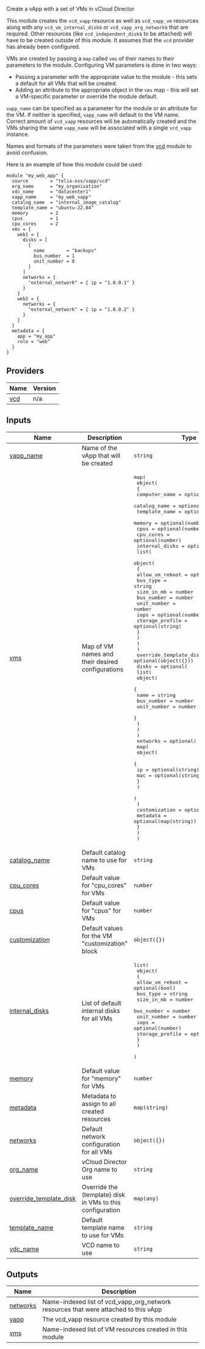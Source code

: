 <!-- BEGIN_TF_DOCS -->
Create a vApp with a set of VMs in vCloud Director

This module creates the `vcd_vapp` resource as well as `vcd_vapp_vm` resources along with any `vcd_vm_internal_disk`s or `vcd_vapp_org_network`s that are required. Other resources (like `vcd_independent_disk`s to be attached) will have to be created outside of this module. It assumes that the `vcd` provider has already been configured.

VMs are created by passing a `map` called `vms` of their names to their parameters to the module. Configuring VM parameters is done in two ways:
- Passing a parameter with the appropriate value to the module - this sets a default for all VMs that will be created.
- Adding an attribute to the appropriate object in the `vms` map - this will set a VM-specific parameter or override the module default.

`vapp_name` can be specified as a parameter for the module or an attribute for the VM. If neither is specified, `vapp_name` will default to the VM name. Correct amount of `vcd_vapp` resources will be automatically created and the VMs sharing the same `vapp_name` will be associated with a single `vcd_vapp` instance.

Names and formats of the parameters were taken from the [vcd](https://registry.terraform.io/providers/vmware/vcd/latest/docs) module to avoid confusion.

Here is an example of how this module could be used:
```hcl
module "my_web_app" {
  source        = "telia-oss/vapp/vcd"
  org_name      = "my_organisation"
  vdc_name      = "datacenter1"
  vapp_name     = "my_web_vapp"
  catalog_name  = "internal_image_catalog"
  template_name = "ubuntu-22.04"
  memory        = 2
  cpus          = 1
  cpu_cores     = 2
  vms = {
    web1 = {
      disks = [
        {
          name        = "backups"
          bus_number  = 1
          unit_number = 0
        }
      ]
      networks = {
        "external_network" = { ip = "1.0.0.1" }
      }
    }
    web2 = {
      networks = {
        "external_network" = { ip = "1.0.0.2" }
      }
    }
  }
  metadata = {
    app = "my_app"
    role = "web"
  }
}
```

## Providers

| Name | Version |
|------|---------|
| <a name="provider_vcd"></a> [vcd](#provider\_vcd) | n/a |

## Inputs

| Name | Description | Type | Default | Required |
|------|-------------|------|---------|:--------:|
| <a name="input_vapp_name"></a> [vapp\_name](#input\_vapp\_name) | Name of the vApp that will be created | `string` | n/a | yes |
| <a name="input_vms"></a> [vms](#input\_vms) | Map of VM names and their desired configurations | <pre>map(<br>    object(<br>      {<br>        computer_name = optional(string)<br>        catalog_name  = optional(string)<br>        template_name = optional(string)<br>        memory        = optional(number)<br>        cpus          = optional(number)<br>        cpu_cores     = optional(number)<br>        internal_disks = optional(<br>          list(<br>            object(<br>              {<br>                allow_vm_reboot = optional(bool)<br>                bus_type        = string<br>                size_in_mb      = number<br>                bus_number      = number<br>                unit_number     = number<br>                iops            = optional(number)<br>                storage_profile = optional(string)<br>              }<br>            )<br>          )<br>        )<br>        override_template_disk = optional(object({}))<br>        disks = optional(<br>          list(<br>            object(<br>              {<br>                name        = string<br>                bus_number  = number<br>                unit_number = number<br>              }<br>            )<br>          )<br>        )<br>        networks = optional(<br>          map(<br>            object(<br>              {<br>                ip  = optional(string)<br>                mac = optional(string)<br>              }<br>            )<br>          )<br>        )<br>        customization = optional(object({}))<br>        metadata      = optional(map(string))<br>      }<br>    )<br>  )</pre> | n/a | yes |
| <a name="input_catalog_name"></a> [catalog\_name](#input\_catalog\_name) | Default catalog name to use for VMs | `string` | `null` | no |
| <a name="input_cpu_cores"></a> [cpu\_cores](#input\_cpu\_cores) | Default value for "cpu\_cores" for VMs | `number` | `null` | no |
| <a name="input_cpus"></a> [cpus](#input\_cpus) | Default value for "cpus" for VMs | `number` | `null` | no |
| <a name="input_customization"></a> [customization](#input\_customization) | Default values for the VM "customization" block | `object({})` | `null` | no |
| <a name="input_internal_disks"></a> [internal\_disks](#input\_internal\_disks) | List of default internal disks for all VMs | <pre>list(<br>    object(<br>      {<br>        allow_vm_reboot = optional(bool)<br>        bus_type        = string<br>        size_in_mb      = number<br>        bus_number      = number<br>        unit_number     = number<br>        iops            = optional(number)<br>        storage_profile = optional(string)<br>      }<br>    )<br>  )</pre> | `[]` | no |
| <a name="input_memory"></a> [memory](#input\_memory) | Default value for "memory" for VMs | `number` | `null` | no |
| <a name="input_metadata"></a> [metadata](#input\_metadata) | Metadata to assign to all created resources | `map(string)` | `null` | no |
| <a name="input_networks"></a> [networks](#input\_networks) | Default network configuration for all VMs | `object({})` | `null` | no |
| <a name="input_org_name"></a> [org\_name](#input\_org\_name) | vCloud Director Org name to use | `string` | `null` | no |
| <a name="input_override_template_disk"></a> [override\_template\_disk](#input\_override\_template\_disk) | Override the (template) disk in VMs to this configuration | `map(any)` | `null` | no |
| <a name="input_template_name"></a> [template\_name](#input\_template\_name) | Default template name to use for VMs | `string` | `null` | no |
| <a name="input_vdc_name"></a> [vdc\_name](#input\_vdc\_name) | VCD name to use | `string` | `null` | no |

## Outputs

| Name | Description |
|------|-------------|
| <a name="output_networks"></a> [networks](#output\_networks) | Name-indexed list of vcd\_vapp\_org\_network resources that were attached to this vApp |
| <a name="output_vapp"></a> [vapp](#output\_vapp) | The vcd\_vapp resource created by this module |
| <a name="output_vms"></a> [vms](#output\_vms) | Name-indexed list of VM resources created in this module |
<!-- END_TF_DOCS -->